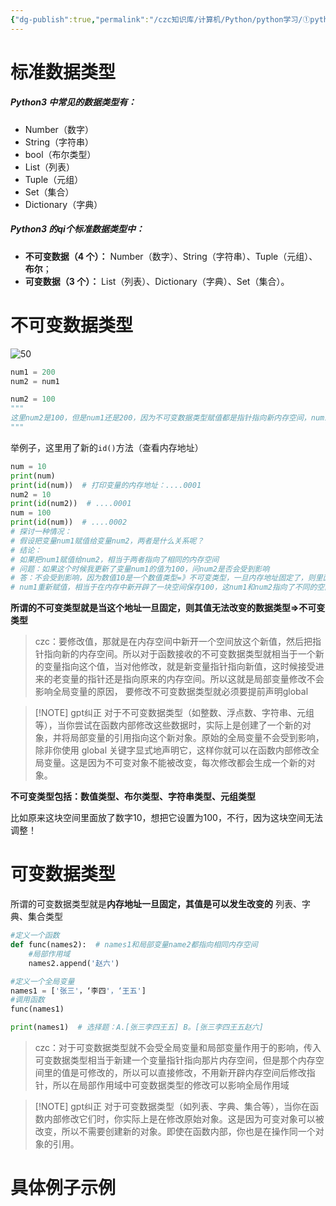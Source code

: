 ```yaml
---
{"dg-publish":true,"permalink":"/czc知识库/计算机/Python/python学习/①python基础/207-变量的可变、不可变类型/","dgPassFrontmatter":true,"created":"2024-11-05T19:24:20.470+08:00","updated":"2024-12-08T12:39:45.328+08:00"}
---
```



# 标准数据类型

##### Python3 中常见的数据类型有：
- Number（数字）
- String（字符串）
- bool（布尔类型）
- List（列表）
- Tuple（元组）
- Set（集合）
- Dictionary（字典）
##### Python3 的qi个标准数据类型中：
- **不可变数据（4 个）：** Number（数字）、String（字符串）、Tuple（元组）、**布尔**；
- **可变数据（3 个）：** List（列表）、Dictionary（字典）、Set（集合）。

# 不可变数据类型

![50](/img/user/czc知识库/杂七杂八/9-附件/附件/举个栗子.png)
```python
num1 = 200
num2 = num1

num2 = 100
"""
这里num2是100，但是num1还是200，因为不可变数据类型赋值都是指针指向新内存空间，num1指向值为200的内存空间始终没变，变得是num2的指针。。。。。。
"""
```

举例子，这里用了新的`id()`方法（查看内存地址）
```python
num = 10
print(num)
print(id(num))  # 打印变量的内存地址：....0001
num2 = 10
print(id(num2))  # ....0001
num = 100
print(id(num))  # ....0002
# 探讨一种情况：
# 假设把变量num1赋值给变量num2，两者是什么关系呢？
# 结论：
# 如果把num1赋值给num2，相当于两者指向了相同的内存空间
# 问题：如果这个时候我更新了变量num1的值为100，问num2是否会受到影响
# 答：不会受到影响，因为数值10是一个数值类型=》不可变类型，一旦内存地址固定了，则里面的值就不能改变了，所以当我
# num1重新赋值，相当于在内存中新开辟了一块空间保存100，这num1和num2指向了不同的空间。所以不会产生任何影响
```

**所谓的不可变类型就是当这个地址一旦固定，则其值无法改变的数据类型=>不可变类型**
>czc：要修改值，那就是在内存空间中新开一个空间放这个新值，然后把指针指向新的内存空间。所以对于函数接收的不可变数据类型就相当于一个新的变量指向这个值，当对他修改，就是新变量指针指向新值，这时候接受进来的老变量的指针还是指向原来的内存空间。所以这就是局部变量修改不会影响全局变量的原因，
>要修改不可变数据类型就必须要提前声明global

> [!NOTE] gpt纠正
> 对于不可变数据类型（如整数、浮点数、字符串、元组等），当你尝试在函数内部修改这些数据时，实际上是创建了一个新的对象，并将局部变量的引用指向这个新对象。原始的全局变量不会受到影响，除非你使用 global 关键字显式地声明它，这样你就可以在函数内部修改全局变量。这是因为不可变对象不能被改变，每次修改都会生成一个新的对象。

**不可变类型包括：数值类型、布尔类型、字符串类型、元组类型**

比如原来这块空间里面放了数字10，想把它设置为100，不行，因为这块空间无法调整！

# 可变数据类型
所谓的可变数据类型就是**内存地址一旦固定，其值是可以发生改变的**
列表、字典、集合类型

```python
#定义一个函数
def func(names2):  # names1和局部变量name2都指向相同内存空间
	#局部作用域
	names2.append('赵六')

#定义一个全局变量
names1 = ['张三'，‘李四'，‘王五']
#调用函数
func(names1)

print(names1)  # 选择题：A.[张三李四王五] B。[张三李四王五赵六]
```

>czc：对于可变数据类型就不会受全局变量和局部变量作用于的影响，传入可变数据类型相当于新建一个变量指针指向那片内存空间，但是那个内存空间里的值是可修改的，所以可以直接修改，不用新开辟内存空间后修改指针，所以在局部作用域中可变数据类型的修改可以影响全局作用域

> [!NOTE] gpt纠正
> 对于可变数据类型（如列表、字典、集合等），当你在函数内部修改它们时，你实际上是在修改原始对象。这是因为可变对象可以被改变，所以不需要创建新的对象。即使在函数内部，你也是在操作同一个对象的引用。

# 具体例子示例


